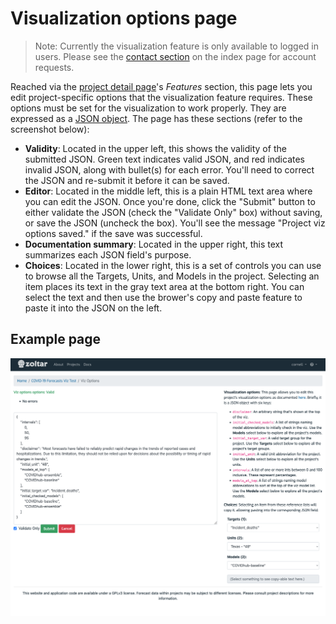 # Visualization options page

> Note: Currently the visualization feature is only available to logged in users. Please see the [contact section](index.md#contact) on the index page for account requests.

Reached via the [project detail page](ProjectDetailPage.md)'s _Features_ section, this page lets you edit project-specific options that the visualization feature requires. These options must be set for the visualization to work properly. They are expressed as a [JSON object](https://www.json.org/json-en.html). The page has these sections (refer to the screenshot below):

- **Validity**: Located in the upper left, this shows the validity of the submitted JSON. Green text indicates valid JSON, and red indicates invalid JSON, along with bullet(s) for each error. You'll need to correct the JSON and re-submit it before it can be saved. 
- **Editor**: Located in the middle left, this is a plain HTML text area where you can edit the JSON. Once you're done, click the "Submit" button to either validate the JSON (check the "Validate Only" box) without saving, or save the JSON (uncheck the box). You'll see the message "Project viz options saved." if the save was successful.
- **Documentation summary**: Located in the upper right, this text summarizes each JSON field's purpose.
- **Choices**: Located in the lower right, this is a set of controls you can use to browse all the Targets, Units, and Models in the project. Selecting an item places its text in the gray text area at the bottom right. You can select the text and then use the brower's copy and paste feature to paste it into the JSON on the left.


## Example page

![Visualization options page](img/visualization-options-page.png "Visualization options page")
